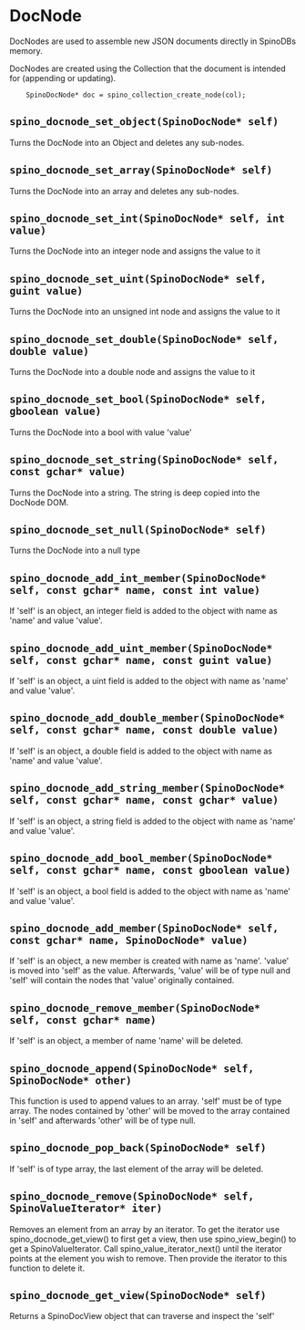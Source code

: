 # DocNode

DocNodes are used to assemble new JSON documents directly in SpinoDBs memory. 

DocNodes are created using the Collection that the document is intended for (appending or updating).


```
    SpinoDocNode* doc = spino_collection_create_node(col);
```

## `spino_docnode_set_object(SpinoDocNode* self)`

Turns the DocNode into an Object and deletes any sub-nodes. 

## `spino_docnode_set_array(SpinoDocNode* self)`

Turns the DocNode into an array and deletes any sub-nodes.

## `spino_docnode_set_int(SpinoDocNode* self, int value)`

Turns the DocNode into an integer node and assigns the value to it

## `spino_docnode_set_uint(SpinoDocNode* self, guint value)`

Turns the DocNode into an unsigned int node and assigns the value to it

## `spino_docnode_set_double(SpinoDocNode* self, double value)`

Turns the DocNode into a double node and assigns the value to it

## `spino_docnode_set_bool(SpinoDocNode* self, gboolean value)`

Turns the DocNode into a bool with value 'value'

## `spino_docnode_set_string(SpinoDocNode* self, const gchar* value)`

Turns the DocNode into a string. The string is deep copied into the DocNode DOM.

## `spino_docnode_set_null(SpinoDocNode* self)`

Turns the DocNode into a null type

## `spino_docnode_add_int_member(SpinoDocNode* self, const gchar* name, const int value)`

If 'self' is an object, an integer field is added to the object with name as 'name' and value 'value'.

## `spino_docnode_add_uint_member(SpinoDocNode* self, const gchar* name, const guint value)`

If 'self' is an object, a uint field is added to the object with name as 'name' and value 'value'.

## `spino_docnode_add_double_member(SpinoDocNode* self, const gchar* name, const double value)`

If 'self' is an object, a double field is added to the object with name as 'name' and value 'value'.

## `spino_docnode_add_string_member(SpinoDocNode* self, const gchar* name, const gchar* value)`

If 'self' is an object, a string field is added to the object with name as 'name' and value 'value'.

## `spino_docnode_add_bool_member(SpinoDocNode* self, const gchar* name, const gboolean value)`

If 'self' is an object, a bool field is added to the object with name as 'name' and value 'value'.

## `spino_docnode_add_member(SpinoDocNode* self, const gchar* name, SpinoDocNode* value)`

If 'self' is an object, a new member is created with name as 'name'. 'value' is moved into 'self' as the value. Afterwards, 'value' will be of type null and 'self' will contain the nodes that 'value' originally contained. 

## `spino_docnode_remove_member(SpinoDocNode* self, const gchar* name)`

If 'self' is an object, a member of name 'name' will be deleted.

## `spino_docnode_append(SpinoDocNode* self, SpinoDocNode* other)`

This function is used to append values to an array. 'self' must be of type array. The nodes contained by 'other' will be moved to the array contained in 'self' and afterwards 'other' will be of type null.

## `spino_docnode_pop_back(SpinoDocNode* self)`

If 'self' is of type array, the last element of the array will be deleted.

## `spino_docnode_remove(SpinoDocNode* self, SpinoValueIterator* iter)`

Removes an element from an array by an iterator. To get the iterator use spino_docnode_get_view() to first get a view, then use spino_view_begin() to get a SpinoValueIterator. Call spino_value_iterator_next() until the iterator points at the element you wish to remove. Then provide the iterator to this function to delete it. 

## `spino_docnode_get_view(SpinoDocNode* self)`

Returns a SpinoDocView object that can traverse and inspect the 'self'

